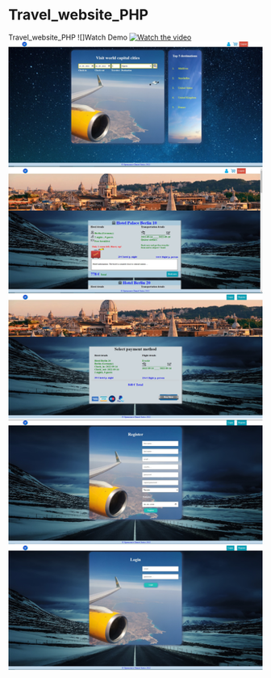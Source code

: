 # Travel_website_PHP
Travel_website_PHP
![]Watch Demo
[![Watch the video](https://i.imgur.com/vKb2F1B.png)](https://youtu.be/tX5dGK6vCDM)
![](imgs/screenshoots/travel_1.jpg)
![](imgs/screenshoots/travel_2.jpg)
![](imgs/screenshoots/travel_3.jpg)
![](imgs/screenshoots/travel_4.jpg)
![](imgs/screenshoots/travel_5.jpg)

